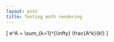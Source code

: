 ```yaml
---
layout: post
title: Testing math rendering
---
```


\[
  e^A = \sum_{k=1}^{\infty} \frac{A^k}{k!}
\]  
